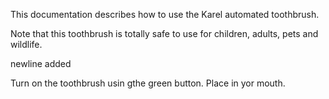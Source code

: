 
This documentation describes how to use the Karel automated toothbrush.

Note that this toothbrush is totally safe to use for children, adults, pets and wildlife.

newline added

Turn on the toothbrush usin gthe green button. Place in yor mouth.